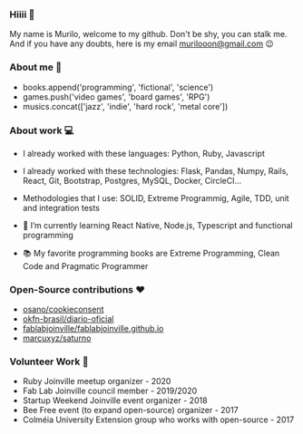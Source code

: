 ### Hiiii 👋
My name is Murilo, welcome to my github. Don't be shy, you can stalk me. And if you have any doubts, here is my email murilooon@gmail.com :wink:

### About me :man:
- books.append('programming', 'fictional', 'science')
- games.push('video games', 'board games', 'RPG') 
- musics.concat(['jazz', 'indie', 'hard rock', 'metal core'])

### About work :computer:
- I already worked with these languages: Python, Ruby, Javascript
- I already worked with these technologies: Flask, Pandas, Numpy, Rails, React, Git, Bootstrap, Postgres, MySQL, Docker, CircleCI...
- Methodologies that I use: SOLID, Extreme Programmig, Agile, TDD, unit and integration tests

- 🌱 I’m currently learning React Native, Node.js, Typescript and functional programming
- :books: My favorite programming books are Extreme Programming, Clean Code and Pragmatic Programmer 

### Open-Source contributions :heart:
- [osano/cookieconsent](https://github.com/osano/cookieconsent)
- [okfn-brasil/diario-oficial](https://github.com/okfn-brasil/diario-oficial)
- [fablabjoinville/fablabjoinville.github.io](https://github.com/fablabjoinville/fablabjoinville.github.io)
- [marcuxyz/saturno](https://github.com/marcuxyz/saturno)

### Volunteer Work  👯
- Ruby Joinville meetup organizer - 2020
- Fab Lab Joinville council member - 2019/2020 
- Startup Weekend Joinville event organizer - 2018
- Bee Free event (to expand open-source) organizer - 2017
- Colméia University Extension group who works with open-source - 2017
